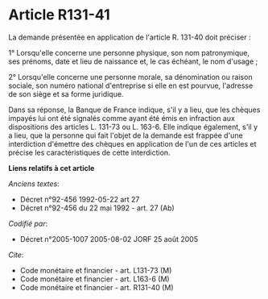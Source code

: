 # Article R131-41

La demande présentée en application de l'article R. 131-40 doit préciser :

1° Lorsqu'elle concerne une personne physique, son nom patronymique, ses prénoms, date et lieu de naissance et, le cas
échéant, le nom d'usage ;

2° Lorsqu'elle concerne une personne morale, sa dénomination ou raison sociale, son numéro national d'entreprise si elle en
est pourvue, l'adresse de son siège et sa forme juridique.

Dans sa réponse, la Banque de France indique, s'il y a lieu, que les chèques impayés lui ont été signalés comme ayant été
émis en infraction aux dispositions des articles L. 131-73 ou L. 163-6. Elle indique également, s'il y a lieu, que la
personne qui fait l'objet de la demande est frappée d'une interdiction d'émettre des chèques en application de l'un de ces
articles et précise les caractéristiques de cette interdiction.

**Liens relatifs à cet article**

_Anciens textes_:

  - Décret n°92-456 1992-05-22 art 27
  - Décret n°92-456 du 22 mai 1992 - art. 27 (Ab)

_Codifié par_:

  - Décret n°2005-1007 2005-08-02 JORF 25 août 2005

_Cite_:

  - Code monétaire et financier - art. L131-73 (M)
  - Code monétaire et financier - art. L163-6 (M)
  - Code monétaire et financier - art. R131-40 (M)
